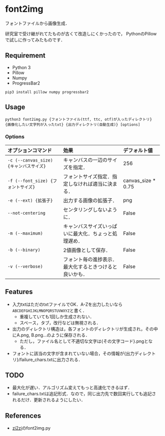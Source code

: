 # font2img
フォントファイルから画像生成．

研究室で受け継がれてたものが古くて改造しにくかったので，
PythonのPillowで試しに作ってみたものです．

## Requirement
- Python 3
- Pillow
- Numpy
- ProgressBar2

```
pip3 install pillow numpy progressbar2
```

## Usage
```
python3 font2img.py {フォントファイル(ttf, ttc, otf)が入ったディレクトリ} {画像化したい文字列が入ったtxt} {出力ディレクトリ(自動生成)} [options]
```
### Options
|オプションコマンド|効果|デフォルト値|
|:-|:-|:-|
|`-c (--canvas_size) {キャンバスサイズ}`|キャンバスの一辺のサイズを指定．|256|
|`-f (--font_size) {フォントサイズ}`|フォントサイズ指定．指定しなければ適当に決まる．|canvas_size * 0.75|
|`-e (--ext) {拡張子}`|出力する画像の拡張子．|png|
|`--not-centering`|センタリングしないように．|False|
|`-m (--maximum)`|キャンバスサイズいっぱいに最大化．ちょっと処理遅め．|False|
|`-b (--binary)`|2値画像として保存．|False|
|`-v (--verbose)`|フォント毎の進捗表示．最大化するときつけると良いかも．|False|

## Features
- 入力txtはただのtxtファイルでOK．A-Zを出力したいなら`ABCDEFGHIJKLMNOPQRSTUVWXYZ`と書く．
  - 重複していても1回しか生成されない．
  - スペース，タブ，改行などは無視される．
- 出力のディレクトリ構造は，各フォントのディレクトリが生成され，その中にA.png, B.png...のように保存される．
  - ただし，ファイル名として不適切な文字は{その文字コード}.pngとなる．
- フォントに該当の文字が含まれていない場合，その情報が{出力ディレクトリ}/failure_chars.txtに出力される．

## TODO
- 最大化が遅い．アルゴリズム変えてもっと高速化できるはず．
- failure_chars.txtは追記形式．なので，同じ出力先で数回実行しても追記されるだけ．更新されるようにしたい．

## References
- [zi2zi](https://github.com/kaonashi-tyc/zi2zi)のfont2img.py
